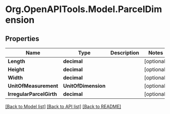
# Org.OpenAPITools.Model.ParcelDimension

## Properties

Name | Type | Description | Notes
------------ | ------------- | ------------- | -------------
**Length** | **decimal** |  | [optional] 
**Height** | **decimal** |  | [optional] 
**Width** | **decimal** |  | [optional] 
**UnitOfMeasurement** | **UnitOfDimension** |  | [optional] 
**IrregularParcelGirth** | **decimal** |  | [optional] 

[[Back to Model list]](../README.md#documentation-for-models)
[[Back to API list]](../README.md#documentation-for-api-endpoints)
[[Back to README]](../README.md)

